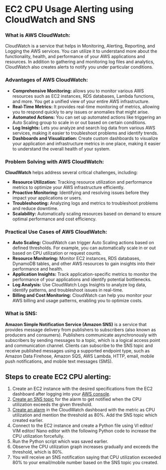 # EC2 CPU Usage Alerting using CloudWatch and SNS

### What is AWS CloudWatch:

CloudWatch is a service that helps in Monitoring, Alerting, Reporting, and Logging the AWS services. You can utilize it to understand more about the functionality, health, and performance of your AWS applications and resources. In addition to gathering and monitoring log files and analytics, CloudWatch also creates alerts to notify you under particular conditions.

### Advantages of AWS CloudWatch:

- **Comprehensive Monitoring:** allows you to monitor various AWS resources such as EC2 instances, RDS databases, Lambda functions, and more. You get a unified view of your entire AWS infrastructure.
- **Real-Time Metrics:** It provides real-time monitoring of metrics, allowing you to respond quickly to any issues or anomalies that might arise.
- **Automated Actions:** You can set up automated actions like triggering an Auto Scaling group to scale in or out based on certain conditions.
- **Log Insights:** Lets you analyze and search log data from various AWS services, making it easier to troubleshoot problems and identify trends.
- **Dashboards and Visualization:** Create custom dashboards to visualize your application and infrastructure metrics in one place, making it easier to understand the overall health of your system.

### Problem Solving with AWS CloudWatch:

**CloudWatch** helps address several critical challenges, including:

- **Resource Utilization:** Tracking resource utilization and performance metrics to optimize your AWS infrastructure efficiently.
- **Proactive Monitoring:** Identifying and resolving issues before they impact your applications or users.
- **Troubleshooting:** Analyzing logs and metrics to troubleshoot problems and reduce downtime.
- **Scalability:** Automatically scaling resources based on demand to ensure optimal performance and cost efficiency.

### Practical Use Cases of AWS CloudWatch:

- **Auto Scaling:** CloudWatch can trigger Auto Scaling actions based on defined thresholds. For example, you can automatically scale in or out based on CPU utilization or request counts.
- **Resource Monitoring:** Monitor EC2 instances, RDS databases, DynamoDB tables, and other AWS resources to gain insights into their performance and health.
- **Application Insights:** Track application-specific metrics to monitor the performance of your applications and identify potential bottlenecks.
- **Log Analysis:** Use CloudWatch Logs Insights to analyze log data, identify patterns, and troubleshoot issues in real-time.
- **Billing and Cost Monitoring:** CloudWatch can help you monitor your AWS billing and usage patterns, enabling you to optimize costs.

 ### What is SNS:
**Amazon Simple Notification Service (Amazon SNS)** is a service that provides message delivery from publishers to subscribers (also known as producers and consumers). Publishers communicate asynchronously with subscribers by sending messages to a topic, which is a logical access point and communication channel. Clients can subscribe to the SNS topic and receive published messages using a supported endpoint type, such as Amazon Data Firehose, Amazon SQS, AWS Lambda, HTTP, email, mobile push notifications, and mobile text messages (SMS).

## Steps to create EC2 CPU alerting:
1. Create an EC2 instance with the desired specifications from the EC2 dashboard after logging into your [AWS console](https://signin.aws.amazon.com/signin?redirect_uri=https%3A%2F%2Fconsole.aws.amazon.com%2Fconsole%2Fhome%3FhashArgs%3D%2523%26isauthcode%3Dtrue%26state%3DhashArgsFromTB_eu-north-1_1cf34c1de18c788f&client_id=arn%3Aaws%3Asignin%3A%3A%3Aconsole%2Fcanvas&forceMobileApp=0&code_challenge=WNQs19ziT-oE8HgHu7noGU8Xw4OfD4FEZjqlZxQLyMI&code_challenge_method=SHA-256).
2. [Create an SNS topic](https://docs.aws.amazon.com/sns/latest/dg/sns-create-topic.html) for the alarm to get notified when the CPU utilization exceeds the given threshold.
3. [Create an alarm](https://docs.aws.amazon.com/AmazonCloudWatch/latest/monitoring/US_AlarmAtThresholdEC2.html) in the CloudWatch dashboard with the metric as CPU utilization and mention the threshold as 80%. Add the SNS topic which created earlier.
4. Connect to the EC2 instance and create a Python file using VI editor/ VIM editor/ Nano editor with the following Python code to increase the CPU utilization forcefully.
5. Run the Python script which was saved earlier.
6. Observe the CPU utilization graph increases gradually and exceeds the threshold, which is 80%.
7. You will receive an SNS notification saying that CPU utilization exceeded 80% to your email/mobile number based on the SNS topic you created.
 
